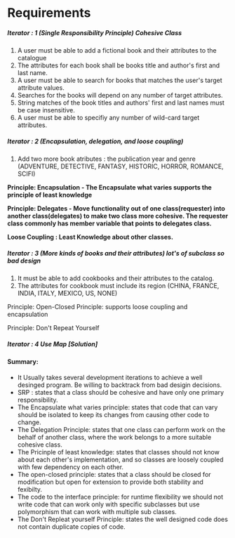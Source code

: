 # Requirements

##### Iterator : 1 (Single Responsibility Principle) Cohesive Class

1. A user must be able to add a fictional book and their attributes to the catalogue
2. The attributes for each book shall be books title and author's first and last name.
3. A user must be able to search for books that matches the user's target attribute values.
4. Searches for the books will depend on any number of target attributes.
5. String matches of the book titles and authors' first and last names must be case insensitive.
6. A user must be able to specifiy any number of wild-card target attributes.

##### Iterator : 2 (Encapsulation, delegation, and loose coupling)

1. Add two more book atributes : the publication year and genre (ADVENTURE, DETECTIVE, FANTASY, HISTORIC, HORROR, ROMANCE, SCIFI)

**Principle: Encapsulation - The Encapsulate what varies supports the principle of least knowledge**

**Principle: Delegates - Move functionality out of one class(requester) into another class(delegates) to make two class more cohesive. The requester class commonly has member variable that points to delegates class.**

**Loose Coupling : Least Knowledge about other classes.**

##### Iterator : 3 (More kinds of books and their attributes) lot's of subclass so bad design

1. It must be able to add cookbooks and their attributes to the catalog.
2. The attributes for cookbook must include its region (CHINA, FRANCE, INDIA, ITALY, MEXICO, US, NONE)

Principle: Open-Closed Principle: supports loose coupling and encapsulation

Principle: Don't Repeat Yourself

##### Iterator : 4 Use Map [Solution]

#### Summary:

* It Usually takes several development iterations to achieve a well desinged program. Be willing to backtrack from bad desigin decisions.
* SRP : states that a class should be cohesive and have only one primary responsibility.
* The Encapsulate what varies principle: states that code that can vary should be isolated to keep its changes from causing other code to change.
* The Delegation Principle: states that one class can perform work on the behalf of another class, where the work belongs to a more suitable cohesive class.
* The Pricinple of least knowledge: states that classes should not know about each other's implementation, and so classes are loosely coupled with few dependency on each other.
* The open-closed principle: states that a class should be closed for modification but open for extension to provide both stability and fexibilty.
* The code to the interface principle: for runtime flexibility we should not write code that can work only with specific subclasses but use polymorphism that can work with multiple sub classes.
* The Don't Repleat yourself Principle: states the well designed code does not contain duplicate copies of code.
